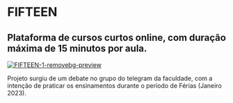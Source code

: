 # FIFTEEN

## Plataforma de cursos curtos online, com duração máxima de 15 minutos por aula. 

<div aign="center">
<a href="https://ibb.co/sKsZ8fK"><img src="https://i.ibb.co/0CYxH7C/FIFTEEN-1-removebg-preview.png" alt="FIFTEEN-1-removebg-preview" border="0"></a>
</div>

Projeto surgiu de um debate no grupo do telegram da faculdade, com a intenção de praticar os ensinamentos durante o período de Férias (Janeiro 2023). 
